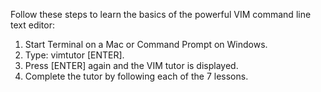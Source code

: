 <p>Follow these steps to learn the basics of the powerful VIM command line text editor:</p>

<ol><li>
Start Terminal on a Mac or Command Prompt on Windows.</li><li>
Type: vimtutor [ENTER].</li><li>
Press [ENTER] again and the VIM tutor is displayed.</li><li>
Complete the tutor by following each of the 7 lessons. </li></ol>  